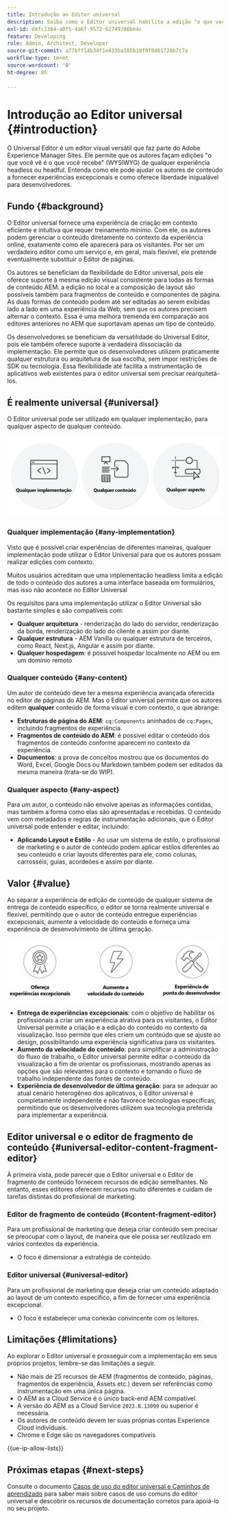 ```yaml
---
title: Introdução ao Editor universal
description: Saiba como o Editor universal habilita a edição "o que você vê é o que você obtém" (WYSIWYG) de qualquer experiência headless e headful. Entenda como ele pode ajudar criadores de conteúdo a entregar experiências excepcionais, aumentar a velocidade do conteúdo e como ele oferece uma experiência de desenvolvedor de última geração.
exl-id: d4fc2384-a0f5-4a6f-9572-62749786be4c
feature: Developing
role: Admin, Architect, Developer
source-git-commit: a77bff14b34f1e433ba185b19f0f0d61728b7c7a
workflow-type: tm+mt
source-wordcount: '0'
ht-degree: 0%

---
```



# Introdução ao Editor universal {#introduction}

O Universal Editor é um editor visual versátil que faz parte do Adobe Experience Manager Sites. Ele permite que os autores façam edições &quot;o que você vê é o que você recebe&quot; (WYSIWYG) de qualquer experiência headless ou headful. Entenda como ele pode ajudar os autores de conteúdo a fornecer experiências excepcionais e como oferece liberdade inigualável para desenvolvedores.

## Fundo {#background}

O Editor universal fornece uma experiência de criação em contexto eficiente e intuitiva que requer treinamento mínimo. Com ele, os autores podem gerenciar o conteúdo diretamente no contexto da experiência online, exatamente como ele aparecerá para os visitantes. Por ser um verdadeiro editor como um serviço e, em geral, mais flexível, ele pretende eventualmente substituir o Editor de páginas.

Os autores se beneficiam da flexibilidade do Editor universal, pois ele oferece suporte à mesma edição visual consistente para todas as formas de conteúdo AEM: a edição no local e a composição de layout são possíveis também para fragmentos de conteúdo e componentes de página. As duas formas de conteúdo podem até ser editadas ao serem exibidas lado a lado em uma experiência da Web, sem que os autores precisem alternar o contexto. Essa é uma melhora tremenda em comparação aos editores anteriores no AEM que suportavam apenas um tipo de conteúdo.

Os desenvolvedores se beneficiam da versatilidade do Universal Editor, pois ele também oferece suporte à verdadeira dissociação da implementação. Ele permite que os desenvolvedores utilizem praticamente qualquer estrutura ou arquitetura de sua escolha, sem impor restrições de SDK ou tecnologia. Essa flexibilidade até facilita a instrumentação de aplicativos web existentes para o editor universal sem precisar rearquitetá-los.

## É realmente universal {#universal}

O Editor universal pode ser utilizado em qualquer implementação, para qualquer aspecto de qualquer conteúdo.

![Isso o torna universal](assets/universal.png)

### Qualquer implementação {#any-implementation}

Visto que é possível criar experiências de diferentes maneiras, qualquer implementação pode utilizar o Editor Universal para que os autores possam realizar edições com contexto.

Muitos usuários acreditam que uma implementação headless limita a edição de todo o conteúdo dos autores a uma interface baseada em formulários, mas isso não acontece no Editor Universal

Os requisitos para uma implementação utilizar o Editor Universal são bastante simples e são compatíveis com:

* **Qualquer arquitetura** - renderização do lado do servidor, renderização da borda, renderização do lado do cliente e assim por diante.
* **Qualquer estrutura** - AEM Vanilla ou qualquer estrutura de terceiros, como React, Next.js, Angular e assim por diante.
* **Qualquer hospedagem**: é possível hospedar localmente no AEM ou em um domínio remoto

### Qualquer conteúdo {#any-content}

Um autor de conteúdo deve ter a mesma experiência avançada oferecida no editor de páginas do AEM. Mas o Editor universal permite que os autores editem **qualquer** conteúdo de forma visual e com contexto, o que abrange:

* **Estruturas de página do AEM**: `cq:Components` aninhados de `cq:Pages`, incluindo fragmentos de experiência.
* **Fragmentos de conteúdo do AEM**: é possível editar o conteúdo dos fragmentos de conteúdo conforme aparecem no contexto da experiência.
* **Documentos**: a prova de conceitos mostrou que os documentos do Word, Excel, Google Docs ou Markdown também podem ser editados da mesma maneira (trata-se do WIP).

### Qualquer aspecto {#any-aspect}

Para um autor, o conteúdo não envolve apenas as informações contidas, mas também a forma como elas são apresentadas e recebidas. O conteúdo vem com metadados e regras de instrumentação adicionais, que o Editor universal pode entender e editar, incluindo:

* **Aplicando Layout e Estilo** - Ao usar um sistema de estilo, o profissional de marketing e o autor de conteúdo podem aplicar estilos diferentes ao seu conteúdo e criar layouts diferentes para ele, como colunas, carrosséis, guias, acordeões e assim por diante.

## Valor {#value}

Ao separar a experiência de edição de conteúdo de qualquer sistema de entrega de conteúdo específico, o editor se torna realmente universal e flexível, permitindo que o autor de conteúdo entregue experiências excepcionais, aumente a velocidade do conteúdo e forneça uma experiência de desenvolvimento de última geração.

![O valor do Editor universal](assets/value.png)

* **Entrega de experiências excepcionais**: com o objetivo de habilitar os profissionais a criar um experiência atrativa para os visitantes, o Editor Universal permite a criação e a edição do conteúdo no contexto da visualização. Isso permite que eles criem um conteúdo que se ajuste ao design, possibilitando uma experiência significativa para os visitantes.
* **Aumento da velocidade do conteúdo**: para simplificar a administração do fluxo de trabalho, o Editor universal permite editar o conteúdo da visualização a fim de orientar os profissionais, mostrando apenas as opções que são relevantes para o contexto e tornando o fluxo de trabalho independente das fontes de conteúdo.
* **Experiência de desenvolvedor de última geração**: para se adequar ao atual cenário heterogêneo dos aplicativos, o Editor universal é completamente independente e não favorece tecnologias específicas, permitindo que os desenvolvedores utilizem sua tecnologia preferida para implementar a experiência.

## Editor universal e o editor de fragmento de conteúdo {#universal-editor-content-fragment-editor}

À primeira vista, pode parecer que o Editor universal e o Editor de fragmento de conteúdo fornecem recursos de edição semelhantes. No entanto, esses editores oferecem recursos muito diferentes e cuidam de tarefas distintas do profissional de marketing.

### Editor de fragmento de conteúdo {#content-fragment-editor}

Para um profissional de marketing que deseja criar conteúdo sem precisar se preocupar com o layout, de maneira que ele possa ser reutilizado em vários contextos da experiência.

* O foco é dimensionar a estratégia de conteúdo.

### Editor universal {#universal-editor}

Para um profissional de marketing que deseja criar um conteúdo adaptado ao layout de um contexto específico, a fim de fornecer uma experiência excepcional.

* O foco é estabelecer uma conexão convincente com os leitores.

## Limitações {#limitations}

Ao explorar o Editor universal e prosseguir com a implementação em seus próprios projetos, lembre-se das limitações a seguir.

* Não mais de 25 recursos de AEM (fragmentos de conteúdo, páginas, fragmentos de experiência, Assets etc.) devem ser referências como instrumentação em uma única página.
* O AEM as a Cloud Service é o único back-end AEM compatível.
* A versão do AEM as a Cloud Service `2023.8.13099` ou superior é necessária.
* Os autores de conteúdo devem ter suas próprias contas Experience Cloud individuais.
* Chrome e Edge são os navegadores compatíveis

{{ue-ip-allow-lists}}

## Próximas etapas {#next-steps}

Consulte o documento [Casos de uso do editor universal e Caminhos de aprendizado](/help/implementing/universal-editor/use-cases.md) para saber mais sobre casos de uso comuns do editor universal e descobrir os recursos de documentação corretos para apoiá-lo no seu projeto.
